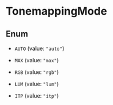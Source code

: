 

# TonemappingMode

## Enum


* `AUTO` (value: `"auto"`)

* `MAX` (value: `"max"`)

* `RGB` (value: `"rgb"`)

* `LUM` (value: `"lum"`)

* `ITP` (value: `"itp"`)




